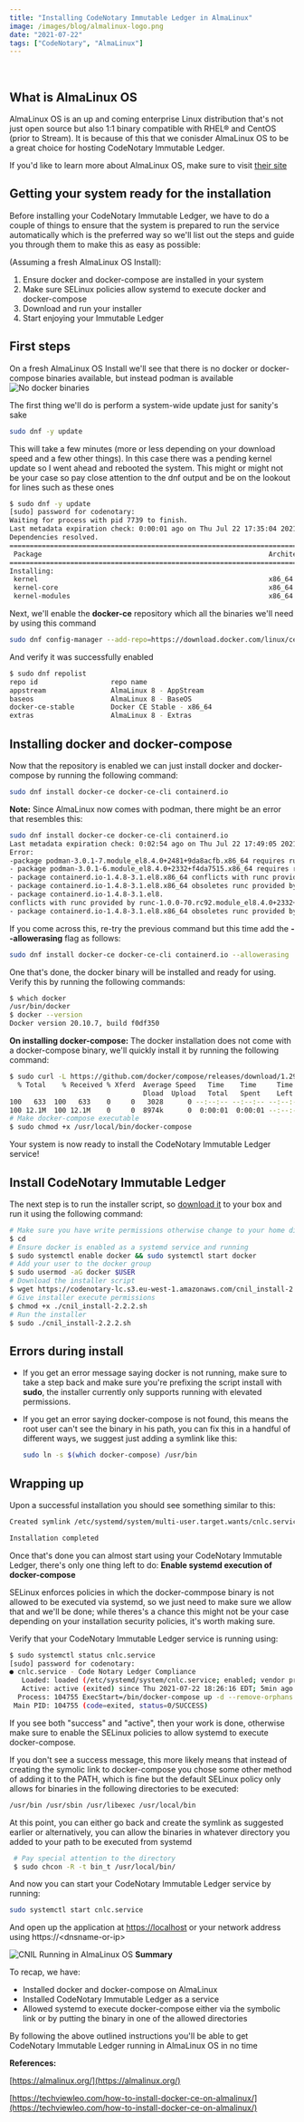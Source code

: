 ```yaml
---
title: "Installing CodeNotary Immutable Ledger in AlmaLinux"
image: /images/blog/almalinux-logo.png
date: "2021-07-22"
tags: ["CodeNotary", "AlmaLinux"]
---
```


 

## **What is AlmaLinux OS**

AlmaLinux OS is an up and coming enterprise Linux distribution that's not just open source but also 1:1 binary compatible with RHEL® and CentOS (prior to Stream). It is because of this that we conisder AlmaLinux OS to be a great choice for hosting CodeNotary Immutable Ledger.

If you'd like to learn more about AlmaLinux OS, make sure to visit [their site](https://almalinux.org/)

## **Getting your system ready for the installation**

Before installing your CodeNotary Immutable Ledger, we have to do a couple of things to ensure that the system is prepared to run the service automatically which is the preferred way so we'll list out the steps and guide you through them to make this as easy as possible:

(Assuming a fresh AlmaLinux OS Install):

1. Ensure docker and docker-compose are installed in your system
2. Make sure SELinux policies allow systemd to execute docker and docker-compose
3. Download and run your installer
4. Start enjoying your Immutable Ledger

## **First steps**

On a fresh AlmaLinux OS Install we'll see that there is no docker or docker-compose binaries available, but instead podman is available
![No docker binaries](/images/blog/almalinux-no-docker.png)

The first thing we'll do is perform a system-wide update just for sanity's sake

```bash
sudo dnf -y update
```

This will take a few minutes (more or less depending on your download speed and a few other things). In this case there was a pending kernel update so I went ahead and rebooted the system. This might or might not be your case so pay close attention to the dnf output and be on the lookout for lines such as these ones

```bash
$ sudo dnf -y update
[sudo] password for codenotary:
Waiting for process with pid 7739 to finish.
Last metadata expiration check: 0:00:01 ago on Thu Jul 22 17:35:04 2021.
Dependencies resolved.
=====================================================================================================================================================================================================================================
 Package                                                        Architecture                            Version                                                                     Repository                                  Size
=====================================================================================================================================================================================================================================
Installing:
 kernel                                                         x86_64                                  4.18.0-305.10.2.el8_4                                                       baseos                                     5.9 M
 kernel-core                                                    x86_64                                  4.18.0-305.10.2.el8_4                                                       baseos                                      36 M
 kernel-modules                                                 x86_64                                  4.18.0-305.10.2.el8_4                                                       baseos                                      28 M
```

Next, we'll enable the **docker-ce** repository which all the binaries we'll  need by using this command

```bash
sudo dnf config-manager --add-repo=https://download.docker.com/linux/centos/docker-ce.repo
```

And verify it was successfully enabled

```bash
$ sudo dnf repolist
repo id                  repo name
appstream                AlmaLinux 8 - AppStream
baseos                   AlmaLinux 8 - BaseOS
docker-ce-stable         Docker CE Stable - x86_64
extras                   AlmaLinux 8 - Extras

```

## **Installing docker and docker-compose**

Now that the repository is enabled we can just install docker and docker-compose by running the following command:

```bash
sudo dnf install docker-ce docker-ce-cli containerd.io
```

**Note:** Since AlmaLinux now comes with podman, there might be an error that resembles this:

```bash
sudo dnf install docker-ce docker-ce-cli containerd.io
Last metadata expiration check: 0:02:54 ago on Thu Jul 22 17:49:05 2021.
Error:
-package podman-3.0.1-7.module_el8.4.0+2481+9da8acfb.x86_64 requires runc >= 1.0.0-57, but none of the providers can be installed
- package podman-3.0.1-6.module_el8.4.0+2332+f4da7515.x86_64 requires runc >= 1.0.0-57, but none of the providers can be installed
- package containerd.io-1.4.8-3.1.el8.x86_64 conflicts with runc provided by runc-1.0.0-73.rc93.module_el8.4.0+2481+9da8acfb.x86_64
- package containerd.io-1.4.8-3.1.el8.x86_64 obsoletes runc provided by runc-1.0.0-73.rc93.module_el8.4.0+2481+9da8acfb.x86_64
- package containerd.io-1.4.8-3.1.el8.
conflicts with runc provided by runc-1.0.0-70.rc92.module_el8.4.0+2332+f4da7515.x86_64
- package containerd.io-1.4.8-3.1.el8.x86_64 obsoletes runc provided by runc-1.0.0-70.rc92.module_el8.4.0+2332+f4da7515.x86_64
```

If you come across this, re-try the previous command but this time add the **--allowerasing** flag as follows:

```bash
sudo dnf install docker-ce docker-ce-cli containerd.io --allowerasing
```

One that's done, the docker binary will be installed and ready for using. Verify this by running the following commands:

```bash
$ which docker
/usr/bin/docker
$ docker --version
Docker version 20.10.7, build f0df350
```

**On installing docker-compose:** The docker installation does not come with a docker-compose binary, we'll quickly install it by running the following command:

```bash
$ sudo curl -L https://github.com/docker/compose/releases/download/1.29.2/docker-compose-`uname -s`-`uname -m` -o /usr/local/bin/docker-compose
  % Total    % Received % Xferd  Average Speed   Time    Time     Time  Current
                                 Dload  Upload   Total   Spent    Left  Speed
100   633  100   633    0     0   3028      0 --:--:-- --:--:-- --:--:--  3028
100 12.1M  100 12.1M    0     0  8974k      0  0:00:01  0:00:01 --:--:-- 17.6M
# Make docker-compose executable
$ sudo chmod +x /usr/local/bin/docker-compose
```

Your system is now ready to install the CodeNotary Immutable Ledger service!

## **Install CodeNotary Immutable Ledger**

The next step is to run the installer script, so [download it](https://codenotary-lc.s3.eu-west-1.amazonaws.com/cnil_install-2.2.2.sh) to your box and run it using the following command:

```bash
# Make sure you have write permissions otherwise change to your home directory
$ cd
# Ensure docker is enabled as a systemd service and running
$ sudo systemctl enable docker && sudo systemctl start docker
# Add your user to the docker group
$ sudo usermod -aG docker $USER
# Download the installer script
$ wget https://codenotary-lc.s3.eu-west-1.amazonaws.com/cnil_install-2.2.2.sh
# Give installer execute permissions
$ chmod +x ./cnil_install-2.2.2.sh
# Run the installer
$ sudo ./cnil_install-2.2.2.sh

```

## **Errors during install**

* If you get an error message saying docker is not running, make sure to take a step back and make sure you're prefixing the script install with **sudo**, the installer currently only supports running with elevated permissions.

* If you get an error saying docker-compose is not found, this means the root user can't see the binary in his path, you can fix this in a handful of different ways, we suggest just adding a symlink like this:

    ```bash
    sudo ln -s $(which docker-compose) /usr/bin
    ```

## Wrapping up

Upon a successful installation you should see something similar to this:

```bash
Created symlink /etc/systemd/system/multi-user.target.wants/cnlc.service → /etc/systemd/system/cnlc.service

Installation completed
```

Once that's done you can almost start using your CodeNotary Immutable Ledger, there's only one thing left to do: **Enable systemd execution of docker-compose**

SELinux enforces policies in which the docker-commpose binary is not allowed to be executed via systemd, so we just need to make sure we allow that and we'll be done; while theres's a chance this might not be your case depending on your installation security policies, it's worth making sure.

Verify that your CodeNotary Immutable Ledger service is running using:

```bash
$ sudo systemctl status cnlc.service
[sudo] password for codenotary:
● cnlc.service - Code Notary Ledger Compliance
   Loaded: loaded (/etc/systemd/system/cnlc.service; enabled; vendor preset: disabled)
   Active: active (exited) since Thu 2021-07-22 18:26:16 EDT; 5min ago
  Process: 104755 ExecStart=/bin/docker-compose up -d --remove-orphans (code=exited, status=0/SUCCESS)
 Main PID: 104755 (code=exited, status=0/SUCCESS)
```

If you see both "success" and "active", then your work is done, otherwise make sure to enable the SELinux policies to allow systemd to execute docker-compose.

If you don't see a success message, this more likely means that instead of creating the symolic link to docker-compose you chose some other method of adding it to the PATH, which is fine but the default SELinux policy only allows for binaries in the following directories to be executed:

```bash
/usr/bin /usr/sbin /usr/libexec /usr/local/bin
```

At this point, you can either go back and create the symlink as suggested earlier or alternatively, you can allow the binaries in whatever directory you added to your path to be executed from systemd

```bash
 # Pay special attention to the directory
 $ sudo chcon -R -t bin_t /usr/local/bin/
```

And now you can start your CodeNotary Immutable Ledger service by running:

```bash
sudo systemctl start cnlc.service
```

And open up the application at [https://localhost](https://localhost) or your network address using https://\<dnsname-or-ip\>

![CNIL Running in AlmaLinux OS](/images/blog/almalinux-cnil.png)
**Summary**

To recap, we have:

* Installed docker and docker-compose on AlmaLinux
* Installed CodeNotary Immutable Ledger as a service
* Allowed systemd to execute docker-compose either via the symbolic link or by putting the binary in one of the allowed directories

By following the above outlined instructions you'll be able to get CodeNotary Immutable Ledger running in AlmaLinux OS in no time

**References:**

[https://almalinux.org/](https://almalinux.org/)

[https://techviewleo.com/how-to-install-docker-ce-on-almalinux/](https://techviewleo.com/how-to-install-docker-ce-on-almalinux/)
